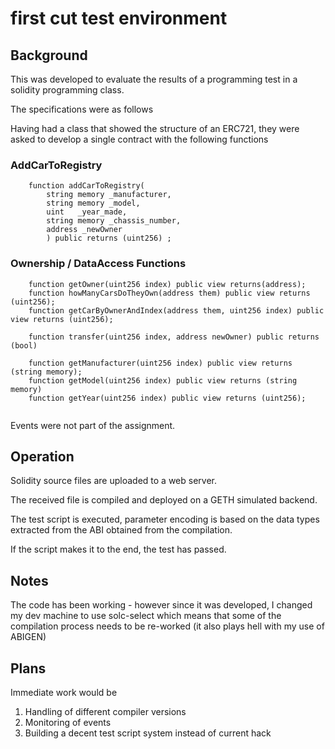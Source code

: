 # first cut test environment

## Background

This was developed to evaluate the results of a programming test in a solidity programming class.

The specifications were as follows

Having had a class that showed the structure of an ERC721, they were asked to develop a single contract with the following functions

### AddCarToRegistry

``` solidity
    function addCarToRegistry(
        string memory _manufacturer,
        string memory _model,
        uint   _year_made,
        string memory _chassis_number,
        address _newOwner
        ) public returns (uint256) ;
```

### Ownership / DataAccess Functions

``` solidity
    function getOwner(uint256 index) public view returns(address);
    function howManyCarsDoTheyOwn(address them) public view returns (uint256);
    function getCarByOwnerAndIndex(address them, uint256 index) public view returns (uint256);

    function transfer(uint256 index, address newOwner) public returns (bool)

    function getManufacturer(uint256 index) public view returns (string memory);
    function getModel(uint256 index) public view returns (string memory)
    function getYear(uint256 index) public view returns (uint256);


```

Events were not part of the assignment.

## Operation

Solidity source files are uploaded to a web server.

The received file is compiled and deployed on a GETH simulated backend.

The test script is executed, parameter encoding is based on the data types extracted from the ABI obtained from the compilation.

If the script makes it to the end, the test has passed.

## Notes

The code has been working - however since it was developed, I changed my dev machine to use solc-select which means that some of the compilation process needs to be re-worked (it also plays hell with my use of ABIGEN)

## Plans

Immediate work would be

1. Handling of different compiler versions
2. Monitoring of events
3. Building a decent test script system instead of current hack

